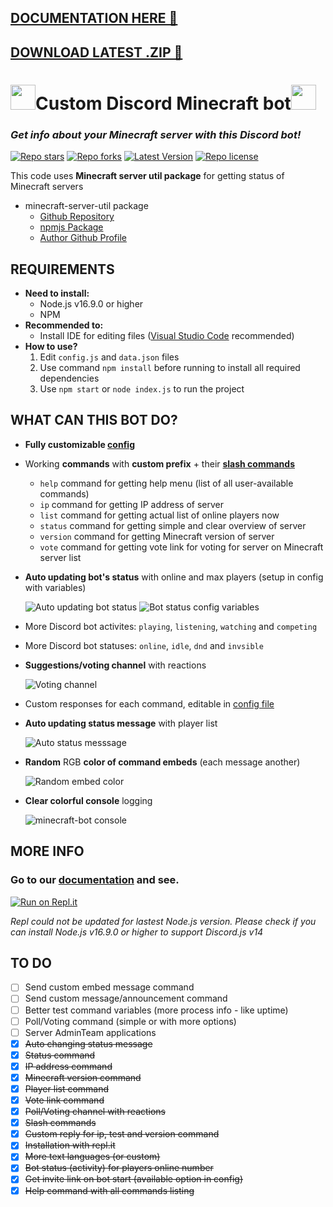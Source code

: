 ## [DOCUMENTATION HERE 🔗](https://petyxbron.gitbook.io/minecraft-bot/installation)
## [DOWNLOAD LATEST .ZIP 🔗](https://github.com/PetyXbron/minecraft-bot/archive/refs/heads/main.zip)

# <img src="https://imgur.com/2L1l0lk.png" width="40" height="40"/>Custom Discord Minecraft bot<img src="https://imgur.com/2L1l0lk.png" width="40" height="40"/>
### *Get info about your Minecraft server with this Discord bot!*

[![Repo stars](https://img.shields.io/github/stars/PetyXbron/minecraft-bot?style=flat&logo=github&labelColor=232121&color=blue&label=Stars)](https://github.com/PetyXbron/minecraft-bot/stargazers) [![Repo forks](https://img.shields.io/github/forks/PetyXbron/minecraft-bot?style=flat&logo=github&labelColor=232121&color=blue&label=Forks)](https://github.com/PetyXbron/minecraft-bot/network) [![Latest Version](https://img.shields.io/github/package-json/v/PetyXbron/minecraft-bot?color=blue&label=Version&labelColor=232121&logo=github&sort=semver&style=flat)](https://github.com/PetyXbron/minecraft-bot/tree/main/) [![Repo license](https://img.shields.io/github/license/PetyXbron/minecraft-bot?style=flat&logo=github&labelColor=232121&color=blue&label=License)](https://github.com/PetyXbron/minecraft-bot/blob/main/LICENSE)

This code uses **Minecraft server util package** for getting status of Minecraft servers
* minecraft-server-util package
  * [Github Repository](https://github.com/PassTheMayo/minecraft-server-util)
  * [npmjs Package](https://www.npmjs.com/package/minecraft-server-util)
  * [Author Github Profile](https://github.com/PassTheMayo)

## REQUIREMENTS
- **Need to install:**
    - Node.js v16.9.0 or higher
    - NPM
- **Recommended to:**
    - Install IDE for editing files ([Visual Studio Code](https://code.visualstudio.com/) recommended)
- **How to use?**
    1. Edit `config.js` and `data.json` files
    2. Use command `npm install` before running to install all required dependencies
    3. Use `npm start` or `node index.js` to run the project

## WHAT CAN THIS BOT DO?

- **Fully customizable [config](config.js)**
- Working **commands** with **custom prefix** + their **[slash commands]((https://support.discord.com/hc/en-us/articles/1500000368501-Slash-Commands-FAQ))**
    - `help` command for getting help menu (list of all user-available commands)
    - `ip` command for getting IP address of server
    - `list` command for getting actual list of online players now
    - `status` command for getting simple and clear overview of server
    - `version` command for getting Minecraft version of server
    - `vote` command for getting vote link for voting for server on Minecraft server list
- **Auto updating bot's status** with online and max players (setup in config with variables)

  ![Auto updating bot status](https://i.imgur.com/xNDVb2D.png)
  ![Bot status config variables](https://i.imgur.com/7TXaWTC.png)
- More Discord bot activites: `playing`, `listening`, `watching` and `competing`
- More Discord bot statuses: `online`, `idle`, `dnd` and `invsible`
- **Suggestions/voting channel** with reactions

  ![Voting channel](https://i.imgur.com/OfCxqhf.gif)
- Custom responses for each command, editable in [config file](config.js)
- **Auto updating status message** with player list

  ![Auto status messsage](https://i.imgur.com/L6gFK4Q.png)
- **Random** RGB **color of command embeds** (each message another)

  ![Random embed color](https://i.imgur.com/pA7h5rC.png)
- **Clear colorful console** logging

  ![minecraft-bot console](https://i.imgur.com/TyTCsQv.png)

## MORE INFO

### Go to our [documentation](https://petyxbron.gitbook.io/minecraft-bot/installation/install) and see.
[![Run on Repl.it](https://repl.it/badge/github/MrMazzone/dotreplit-example)](https://repl.it/github/PetyXbron/minecraft-bot)

*Repl could not be updated for lastest Node.js version. Please check if you can install Node.js v16.9.0 or higher to support Discord.js v14*

## TO DO

- [ ] Send custom embed message command
- [ ] Send custom message/announcement command
- [ ] Better test command variables (more process info - like uptime)
- [ ] Poll/Voting command (simple or with more options)
- [ ] Server AdminTeam applications
- [x] <s>Auto changing status message</s>
- [x] <s>Status command</s>
- [x] <s>IP address command</s>
- [x] <s>Minecraft version command</s>
- [x] <s>Player list command</s>
- [x] <s>Vote link command</s>
- [x] <s>Poll/Voting channel with reactions</s>
- [x] <s>Slash commands</s>
- [x] <s>Custom reply for ip, test and version command</s>
- [x] <s>Installation with repl.it</s>
- [x] <s>More text languages (or custom)</s>
- [x] <s>Bot status (activity) for players online number</s>
- [x] <s>Get invite link on bot start (available option in config)</s>
- [x] <s>Help command with all commands listing</s>